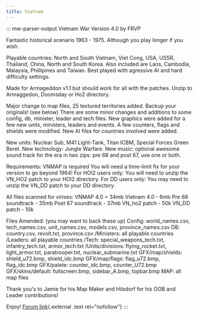 ```yaml
---
title: Vietnam
---
```


::: mw-parser-output
Vietnam War Version 4.0 by FRVP

Fantastic historical scenario 1963 - 1975. Although you play longer if
you wish.

Playable countries: North and South Vietnam, Viet Cong, USA, USSR,
Thailand, China, North and South Korea. Also included are Laos,
Cambodia, Malaysia, Phillipines and Taiwan. Best played with agressive
AI and hard difficulty settings.

Made for Armageddon v1.1 but should work for all with the patches. Unzip
to Armaggedon, Doomsday or Ho2 directory.

Major change to map files, 25 textured territories added. Backup your
originals! (see below) There are some minor changes and additions to
some config, db, minister, leader and tech files. New graphics were
added for a few new units, ministers, leaders and events. A few
counters, flags and shields were modified. New AI files for countries
involved were added.

New units: Nuclear Sub, M41 Light-Tank, Titan ICBM, Special Forces Green
Beret. New technology: Jungle Warfare. New music: optional awesome sound
track for the era in two zips: pre 68 and post 67, use one or both.

Requirements: VNMAP is required You will need a time-limit fix for your
version to go beyond 1964! For HOI2 users only: You will need to unzip
the VN_HO2 patch to your HOI2 directory. For DD users only: You may need
to unzip the VN_DD patch to your DD directory.

All files scanned for virises: VNMAP 4.0 = 34mb Vietnam 4.0 - 6mb Pre 68
soundtrack - 35mb Post 67 soundtrack - 37mb VN_ho2 patch - 50k VN_DD
patch - 10k

Files Amended: (you may want to back these up) Config: world_names.csv,
tech_names.csv, unit_names.csv, models.csv, province_names.csv DB:
country.csv, revolt.txt, province.csv /Ministers: all playable countries
/Leaders: all playable countries /Tech: special_weapons_tech.txt,
infantry_tech.txt, armor_tech.txt /Units/divisions: flying_rocket.txt,
light_armor.txt, paratrooper.txt, nuclear_submarine.txt GFX/map/shields:
shield_u72.bmp, shield_idc.bmp GFX/map/flags: flag_u72.bmp, flag_idc.bmp
GFX/palete: counter_idc.bmp, counter_U72.bmp GFX/skins/default:
fullscreen.bmp, sidebar_A.bmp, topbar.bmp MAP: all map files

Thank you\'s to Jamie for his Map Maker and Hilsdorf for his OOB and
Leader contributions!

Enjoy! [Forum
link](http://forum.paradoxplaza.com/forum/showthread.php?t=391628){.external
.text rel="nofollow"}
:::
